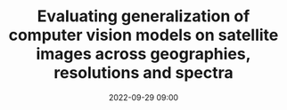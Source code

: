 ---
title: Evaluating generalization of computer vision models on satellite images across geographies, resolutions and spectra
type: Lightning Talks
date: '2022-09-29 09:00'
room: The Forum South

people:
    speakers:
        - Kshitiz Khanal, University of North Carolina

---
